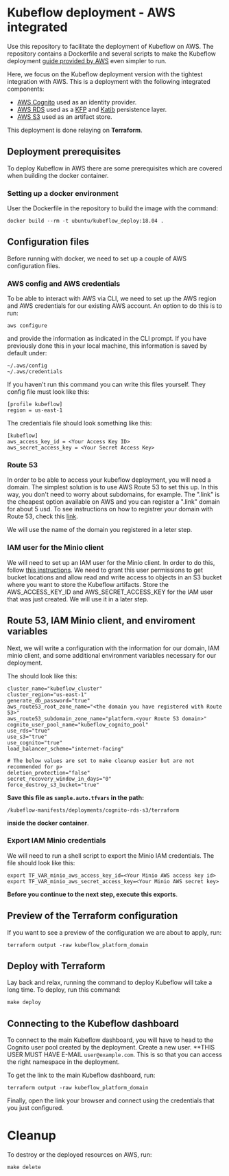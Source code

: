 # Kubeflow deployment - AWS integrated

Use this repository to facilitate the deployment of Kubeflow on AWS. The repository contains a Dockerfile and several scripts to make the Kubeflow deployment [guide provided by AWS](https://awslabs.github.io/kubeflow-manifests/release-v1.6.1-aws-b1.0.0/) even simpler to run.  

Here, we focus on the Kubeflow deployment version with the tightest integration with AWS. This is a deployment with the following integrated components: 

- [AWS Cognito](https://aws.amazon.com/cognito/) used as an identity provider.
- [AWS RDS](https://aws.amazon.com/rds/) used as a [KFP](https://www.kubeflow.org/docs/components/pipelines/v1/sdk/sdk-overview/) and [Katib](https://www.kubeflow.org/docs/components/katib/overview/) persistence layer.
- [AWS S3](https://aws.amazon.com/s3/) used as an artifact store.

This deployment is done relaying on **Terraform**. 

## Deployment prerequisites
To deploy Kubeflow in AWS there are some prerequisites which are covered when building the docker container.

### Setting up a docker environment
User the Dockerfile in the repository to build the image with the command: 

```
docker build --rm -t ubuntu/kubeflow_deploy:18.04 . 
```


## Configuration files
Before running with docker, we need to set up a couple of AWS configuration files. 
### AWS config and AWS credentials
To be able to interact with AWS via CLI, we need to set up the AWS region and AWS credentials for our existing AWS account. An option to do this is to run:

```
aws configure
``` 

and provide the information as indicated in the CLI prompt. If you have previously done this in your local machine, this information is saved by default under:
```
~/.aws/config
~/.aws/credentials
```

If you haven't run this command you can write this files yourself. They config file must look like this: 

```
[profile kubeflow]
region = us-east-1
```

The credentials file should look something like this:
```
[kubeflow]
aws_access_key_id = <Your Access Key ID>
aws_secret_access_key = <Your Secret Access Key>
```

### Route 53 
In order to be able to access your kubeflow deployment, you will need a domain. The simplest solution is to use AWS Route 53 to set this up. In this way, you don't need to worry about subdomains, for example. The ".link" is the cheapest option available on AWS and you can register a ".link" domain for about 5 usd. To see instructions on how to registrer your domain with Route 53, check this [link](https://docs.aws.amazon.com/Route53/latest/DeveloperGuide/domain-register.html). 

We will use the name of the domain you registered in a leter step. 

### IAM user for the Minio client
We will need to set up an IAM user for the Minio client. In order to do this, follow [this instructions](https://docs.aws.amazon.com/IAM/latest/UserGuide/id_users_create.html#id_users_create_cliwpsapi). We need to grant this user permissions to get bucket locations and allow read and write access to objects in an S3 bucket where you want to store the Kubeflow artifacts. 
Store the AWS_ACCESS_KEY_ID and AWS_SECRET_ACCESS_KEY for the IAM user that was just created. We will use it in a later step. 

## Route 53, IAM Minio client, and enviroment variables

Next, we will write a configuration with the information for our domain, IAM minio client, and some additional environment variables necessary for our deployment. 

The should look like this: 
```
cluster_name="kubeflow_cluster"
cluster_region="us-east-1"
generate_db_password="true"
aws_route53_root_zone_name="<the domain you have registered with Route 53>"
aws_route53_subdomain_zone_name="platform.<your Route 53 domain>"
cognito_user_pool_name="kubeflow_cognito_pool"
use_rds="true"
use_s3="true"
use_cognito="true"
load_balancer_scheme="internet-facing"

# The below values are set to make cleanup easier but are not recommended for p>
deletion_protection="false"
secret_recovery_window_in_days="0"
force_destroy_s3_bucket="true"
```

**Save this file as `sample.auto.tfvars` in the path:**

```
/kubeflow-manifests/deployments/cognito-rds-s3/terraform
``` 

**inside the docker container**.



### Export IAM Minio credentials
We will need to run a shell script to export the Minio IAM credentials. The file should look like this: 
```
export TF_VAR_minio_aws_access_key_id=<Your Minio AWS access key id>
export TF_VAR_minio_aws_secret_access_key=<Your Minio AWS secret key>
```

**Before you continue to the next step, execute this exports**.

## Preview of the Terraform configuration
If you want to see a preview of the configuration we are about to apply, run:
```
terraform output -raw kubeflow_platform_domain
```

## Deploy with Terraform
Lay back and relax, running the command to deploy Kubeflow will take a long time. To deploy, run this command:

```
make deploy
```

## Connecting to the Kubeflow dashboard
To connect to the main Kubeflow dashboard, you will have to head to the Cognito user pool created by the deployment. Create a new user. **THIS USER MUST HAVE E-MAIL ``user@example.com``. This is so that you can access the right namespace in the deployment. 

To get the link to the main Kubeflow dashboard, run: 
``` 
terraform output -raw kubeflow_platform_domain
``` 

Finally, open the link your browser and connect using the credentials that you just configured. 

# Cleanup
To destroy or the deployed resources on AWS, run:

```
make delete
```

